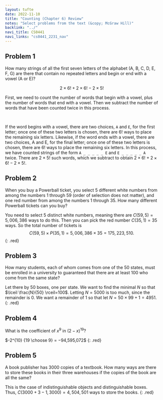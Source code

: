 ```yaml
---
layout: tufte
date: 2022-11-10
title: "Counting (Chapter 6) Review"
notes: "Select problems from the text (&copy; McGraw Hill)"
backlink: "../"
navi_title: CS0441
navi_links: "cs0441_2231_nav"
---
```

<style>.red{color: red !important;}</style>

## Problem 1
How many strings of all the first seven letters of the alphabet (A, B, C, D, E, F, G) are there that contain no repeated letters and begin or end with a vowel (A or E)?

<p class="red" markdown="1">

$$2 \times6!  + 2\times 6! -2\times5!$$  

First, we need to count the number of words that begin with a vowel, plus the number of words that end with a vowel. Then we subtract the number of words that have been counted twice in this process.  

<br />

If the word begins with a vowel, there are two choices, `A` and `E`, for the first letter; once one of these two letters is chosen, there are $6!$ ways to place the remaining six letters. Likewise, if the word ends with a vowel, there are two choices, A and E, for the final letter; once one of these two letters is chosen, there are $6!$ ways to place the remaining six letters. In this process, we have counted strings of the form `A _ _ _ _ _ E` and `E _ _ _ _ _ A` twice. There are $2 \times 5!$ such words, which we subtract to obtain $2 \times6!  + 2\times 6! -2\times5!$.

</p>

## Problem 2
When you buy a Powerball
ticket, you select 5 different white numbers from among the numbers 1 through 59 (order of selection does not matter), and one red number from among the numbers 1 through 35. How many different Powerball tickets can you buy?

You need to select 5 distinct white numbers, meaning there are $C(59, 5) = 5, 006, 386$ ways to do this. Then you can pick the red number $C(35, 1) = 35$ ways. So the total number of tickets is $$C(59, 5) \times P(35, 1) = 5, 006, 386 \times 35 = 175, 223, 510.$$
{: .red}

## Problem 3
How many students, each of whom comes from one of the $50$ states, must be enrolled in a university to guaranteed that there are at least 100 who come from the same state?

Let there by $50$ boxes, one per state. We want to find the minimal $N$ so that $\lceil \frac{N}{50} \rceil=100$. Letting $N=5000$ is too much, since the remainder is $0$. We want a remainder of 1 so that let $N=50\times99+1=4951$.
{: .red}

## Problem 4
What is the coefficient of $x^9$ in $(2 − x)^{19}$?

$-2^{10} {19 \choose 9} = −94,595,072$
{: .red}

## Problem 5
A book publisher has 3000 copies of a textbook. How many ways are there to store these books in their three warehouses if the copies of the book are all the same?


This is the case of indistinguishable objects and distinguishable boxes. Thus, $C(3000+3-1, 3000)= 4,504,501$ ways to store the books.
{: .red}
